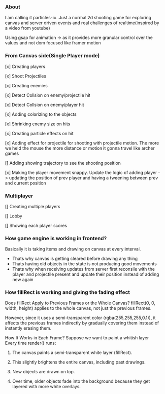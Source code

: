 ### About
I am calling it particles-io.
Just a normal 2d shooting game for exploring canvas and server driven events and real challenges of realtime(inspired by a video from youtube)

Using gsap for animation -> as it provides more granular control over the values and not dom focused like framer motion


### From Canvas side(Single Player mode)
[x] Creating players

[x] Shoot Projectiles

[x] Creating enemies

[x] Detect Collsion on enemy/projectile hit
 
[x] Detect Collsion on enemy/player hit

[x] Adding colorizing to the objects

[x] Shrinking enemy size on hits

[x] Creating particle effects on hit

[x] Adding effect for projectile for shooting with projectile motion. The more we held the mouse the more distance or motion it gonna travel like archer games

[] Adding showing trajectory to see the shooting position

[x] Making the player movement snappy. Update the logic of adding player -> updating the position of prev player and having a tweening between prev and current position

### Multiplayer
[] Creating multiple players

[] Lobby

[] Showing each player scores

### How game engine is working in frontend?
Basically it is taking items and drawing on canvas at every interval.
* Thats why canvas is getting cleared before drawing any thing
* Thats having old objects in the state is not producing good movements
* Thats why when receiving updates from server first reconsile with the player and projectile present and update their position instead of adding new again

### How fillRect is working and giving the fading effect
Does fillRect Apply to Previous Frames or the Whole Canvas?
fillRect(0, 0, width, height) applies to the whole canvas, not just the previous frames.

However, since it uses a semi-transparent color (rgba(255,255,255,0.1)), it affects the previous frames indirectly by gradually covering them instead of instantly erasing them.

How It Works in Each Frame?
Suppose we want to paint a whitish layer
Every time render() runs:
1. The canvas paints a semi-transparent white layer (fillRect).

2. This slightly brightens the entire canvas, including past drawings.

3. New objects are drawn on top.

4. Over time, older objects fade into the background because they get layered with more white overlays.

